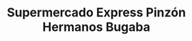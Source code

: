 ---
title: "Supermercado Express Pinzón Hermanos Bugaba"
url: /la-concepcion/supermercado-express-pinzon-hermanos-bugaba/
shop: Supermarkt
---